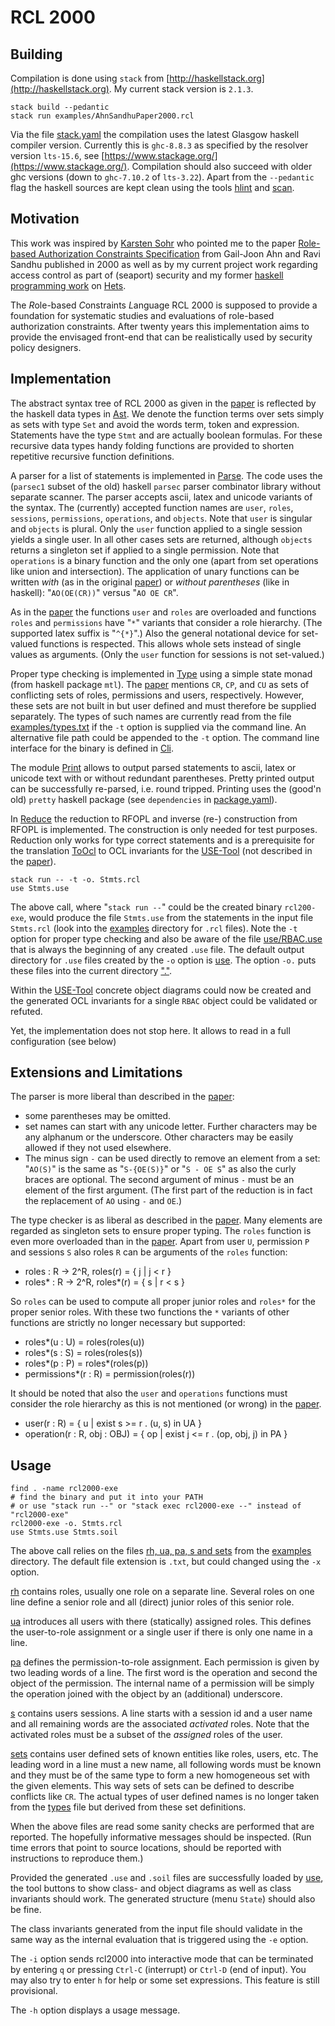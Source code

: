 # RCL 2000

## Building

Compilation is done using `stack` from
[http://haskellstack.org](http://haskellstack.org). My current stack
version is `2.1.3`.

```
stack build --pedantic
stack run examples/AhnSandhuPaper2000.rcl
```

Via the file [stack.yaml](stack.yaml) the compilation uses the latest
Glasgow haskell compiler version. Currently this is `ghc-8.8.3` as
specified by the resolver version `lts-15.6`, see
[https://www.stackage.org/](https://www.stackage.org/). Compilation
should also succeed with older ghc versions (down to `ghc-7.10.2` of
`lts-3.22`). Apart from the `--pedantic` flag the haskell sources are
kept clean using the tools
[hlint](https://github.com/ndmitchell/hlint) and
[scan](https://hackage.haskell.org/package/scan).

## Motivation

This work was inspired by
[Karsten Sohr](http://www.informatik.uni-bremen.de/~sohr/) who pointed
me to the paper
[Role-based Authorization Constraints Specification][1]
from Gail-Joon Ahn and Ravi Sandhu published in 2000 as well as by my
current project work regarding access control as part of (seaport)
security and my former
[haskell programming work](https://github.com/spechub/Hets) on
[Hets](http://hets.eu/).

The *R*ole-based *C*onstraints *L*anguage RCL 2000 is supposed to
provide a foundation for systematic studies and evaluations of
role-based authorization constraints. After twenty years this
implementation aims to provide the envisaged front-end that can be
realistically used by security policy designers.

## Implementation

The abstract syntax tree of RCL 2000 as given in the [paper][1] is
reflected by the haskell data types in [Ast](src/Rcl/Ast.hs). We
denote the function terms over sets simply as sets with type `Set` and
avoid the words term, token and expression. Statements have the type
`Stmt` and are actually boolean formulas. For these recursive
data types handy folding functions are provided to shorten repetitive
recursive function definitions.

A parser for a list of statements is implemented in
[Parse](src/Rcl/Parse.hs).  The code uses the (`parsec1` subset of the
old) haskell `parsec` parser combinator library without separate
scanner. The parser accepts ascii, latex and unicode variants of the
syntax. The (currently) accepted function names are `user`, `roles`,
`sessions`, `permissions`, `operations`, and `objects`. Note that
`user` is singular and `objects` is plural. Only the `user` function
applied to a single session yields a single user. In all other cases
sets are returned, although `objects` returns a singleton set if
applied to a single permission. Note that `operations` is a binary
function and the only one (apart from set operations like union and
intersection). The application of unary functions can be written
*with* (as in the original [paper][1]) or *without parentheses* (like in
haskell): "`AO(OE(CR))`" versus "`AO OE CR`".

As in the [paper][1] the functions `user` and `roles` are overloaded
and functions `roles` and `permissions` have "`*`" variants that
consider a role hierarchy. (The supported latex suffix is "`^{*}`".)
Also the general notational device for set-valued functions is
respected. This allows whole sets instead of single values as
arguments. (Only the `user` function for sessions is not set-valued.)

Proper type checking is implemented in [Type](src/Rcl/Type.hs) using a
simple state monad (from haskell package `mtl`). The [paper][1]
mentions `CR`, `CP`, and `CU` as sets of conflicting sets of roles,
permissions and users, respectively. However, these sets are not built
in but user defined and must therefore be supplied separately. The
types of such names are currently read from the file
[examples/types.txt](examples/types.txt) if the `-t` option is
supplied via the command line. An alternative file path could be
appended to the `-t` option. The command line interface for the binary
is defined in [Cli](src/Rcl/Cli.hs).

The module [Print](src/Rcl/Print.hs) allows to output parsed statements
to ascii, latex or unicode text with or without redundant parentheses.
Pretty printed output can be successfully re-parsed, i.e. round tripped.
Printing uses the (good'n old) `pretty` haskell package (see
`dependencies` in [package.yaml](package.yaml)).

In [Reduce](src/Rcl/Reduce.hs) the reduction to RFOPL and inverse
(re-) construction from RFOPL is implemented. The construction is only
needed for test purposes. Reduction only works for type correct
statements and is a prerequisite for the translation
[ToOcl](src/Rcl/ToOcl.hs) to OCL invariants for the [USE-Tool][2]
(not described in the [paper][1]).

```
stack run -- -t -o. Stmts.rcl
use Stmts.use
```

The above call, where "`stack run --`" could be the created binary
`rcl200-exe`, would produce the file `Stmts.use` from the statements in
the input file `Stmts.rcl` (look into the [examples](examples)
directory for `.rcl` files). Note the `-t` option for proper type
checking and also be aware of the file [use/RBAC.use](use/RBAC.use)
that is always the beginning of any created `.use` file. The default
output directory for `.use` files created by the `-o` option is
[use](use). The option `-o.` puts these files into the current
directory ["."](.).

Within the [USE-Tool][2] concrete object diagrams could now be created and
the generated OCL invariants for a single `RBAC` object could be
validated or refuted.

Yet, the implementation does not stop here. It allows to read in a full
configuration (see below)

## Extensions and Limitations

The parser is more liberal than described in the [paper][1]:
- some parentheses may be omitted.
- set names can start with any unicode letter. Further characters may
  be any alphanum or the underscore. Other characters may be easily
  allowed if they not used elsewhere.
- The minus sign `-` can be used directly to remove an element from a
  set: "`AO(S)`" is the same as "`S-{OE(S)}`" or "`S - OE S`" as also
  the curly braces are optional. The second argument of minus `-` must
  be an element of the first argument. (The first part of the reduction
  is in fact the replacement of `AO` using `-` and `OE`.)

The type checker is as liberal as described in the [paper][1]. Many
elements are regarded as singleton sets to ensure proper typing. The
`roles` function is even more overloaded than in the [paper][1]. Apart
from user `U`, permission `P` and sessions `S` also roles `R` can be
arguments of the `roles` function:

- roles : R -> 2^R, roles(r) = { j | j < r }
- roles* : R -> 2^R, roles*(r) = { s | r < s }

So `roles` can be used to compute all proper junior roles and `roles*`
for the proper senior roles. With these two functions the `*` variants
of other functions are strictly no longer necessary but supported:

- roles*(u : U) = roles(roles(u))
- roles*(s : S) = roles(roles(s))
- roles*(p : P) = roles\*(roles(p))
- permissions*(r : R) = permission(roles(r))

It should be noted that also the `user` and `operations` functions
must consider the role hierarchy as this is not mentioned (or wrong)
in the [paper][1].

- user(r : R) = { u | exist s >= r . (u, s) in UA }
- operation(r : R, obj : OBJ) = { op | exist j <= r . (op, obj, j) in PA }

## Usage

```
find . -name rcl2000-exe
# find the binary and put it into your PATH
# or use "stack run --" or "stack exec rcl2000-exe --" instead of "rcl2000-exe"
rcl2000-exe -o. Stmts.rcl
use Stmts.use Stmts.soil
```

The above call relies on the files [rh, ua, pa, s and sets](examples)
from the [examples](examples) directory. The default file extension is
`.txt`, but could changed using the `-x` option.

[rh](examples/rh.txt) contains roles, usually one role on a
separate line. Several roles on one line define a senior role and all
(direct) junior roles of this senior role.

[ua](examples/ua.txt) introduces all users with there (statically)
assigned roles. This defines the user-to-role assignment or a single
user if there is only one name in a line.

[pa](examples/pa.txt) defines the permission-to-role
assignment. Each permission is given by two leading words of a line.
The first word is the operation and second the object of the
permission.  The internal name of a permission will be simply the
operation joined with the object by an (additional) underscore.

[s](examples/s.txt) contains users sessions. A line starts with a
session id and a user name and all remaining words are the associated
*activated* roles. Note that the activated roles must be a subset of
the *assigned* roles of the user.

[sets](examples/sets.txt) contains user defined sets of known
entities like roles, users, etc. The leading word in a line must a new
name, all following words must be known and they must be of the same
type to form a new homogeneous set with the given elements. This way
sets of sets can be defined to describe conflicts like `CR`. The
actual types of user defined names is no longer taken from the
[types](examples/types.txt) file but derived from these set
definitions.

When the above files are read some sanity checks are performed that
are reported. The hopefully informative messages should be
inspected. (Run time errors that point to source locations, should be
reported with instructions to reproduce them.)

Provided the generated `.use` and `.soil` files are successfully
loaded by [use][2], the tool buttons to show class- and object
diagrams as well as class invariants should work. The generated
structure (menu `State`) should also be fine.

The class invariants generated from the input file should validate in
the same way as the internal evaluation that is triggered using the
`-e` option.

The `-i` option sends rcl2000 into interactive mode that can be
terminated by entering `q` or pressing `Ctrl-C` (interrupt) or
`Ctrl-D` (end of input). You may also try to enter `h` for help or
some set expressions. This feature is still provisional.

The `-h` option displays a usage message.

[1]: https://dl.acm.org/doi/10.1145/382912.382913
[2]: https://sourceforge.net/projects/useocl
